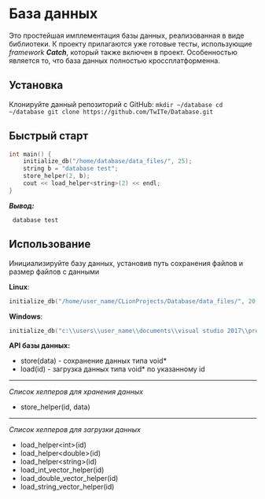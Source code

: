 # База данных

Это простейшая имплементация базы данных, реализованная в виде библиотеки.
К проекту прилагаются уже готовые тесты, использующие *framework* ***Catch***, который также включен в проект.
Особенностью является то, что база данных полностью кроссплатформенна.

## Установка

Клонируйте данный репозиторий с GitHub:
    ```
    mkdir ~/database
    cd ~/database
    git clone https://github.com/TwITe/Database.git
    ```

## Быстрый старт

  ```c++
  int main() {
      initialize_db("/home/database/data_files/", 25);
      string b = "database test";
      store_helper(2, b);
      cout << load_helper<string>(2) << endl;
  }
  ```

  ***Вывод:***
  ```
   database test
  ```

## Использование

Инициализируйте базу данных, установив путь сохранения файлов и размер файлов с данными

 **Linux**:
 ```c++
 initialize_db("/home/user_name/CLionProjects/Database/data_files/", 20)
 ```
 **Windows**:
  ```c++
  initialize_db("c:\\users\\user_name\\documents\\visual studio 2017\\projects\\database\\data_files\\", 20)
  ```

**API базы данных:**

- store(data) - сохранение данных типа void*
- load(id) - загрузка данных типа void* по указанному id

---

*Список хелперов для хранения данных*
- store_helper(id, data)

---

*Список хелперов для загрузки данных*
- load_helper\<int>\(id)
- load_helper\<double>\(id)
- load_helper\<string>\(id)
- load_int_vector_helper(id)
- load_double_vector_helper(id)
- load_string_vector_helper(id)
